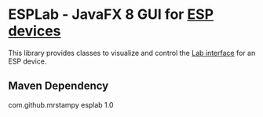 # ESPLab - JavaFX 8 GUI for [ESP devices](http://mrstampy.github.io/ESP/)

This library provides classes to visualize and control the [Lab interface](https://github.com/mrstampy/ESP/blob/master/ESP/src/com/github/mrstampy/esp/dsp/lab/Lab.java) for an ESP device.

## Maven Dependency

  <dependency>
       <groupId>com.github.mrstampy</groupId>
       <artifactId>esplab</artifactId>
       <version>1.0</version>
  </dependency>
